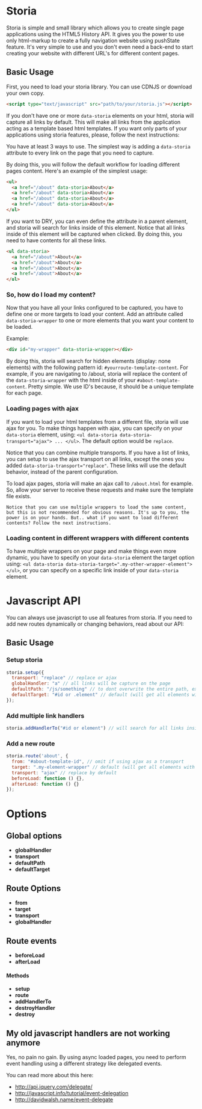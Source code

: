 # Storia
Storia is simple and small library which allows you to create single page applications using the HTML5 History API. It gives you the power to use only html-markup to create a fully navigation website using pushState feature. It's very simple to use and you don't even need a back-end to start creating your website with different URL's for different content pages.

## Basic Usage
First, you need to load your storia library. You can use CDNJS or download your own copy.
```html
<script type="text/javascript" src="path/to/your/storia.js"></script>
```

If you don't have one or more ```data-storia``` elements on your html, storia will capture all links by default. This will make all links from the application acting as a template based html templates. If you want only parts of your applications using storia features, please, follow the next instructions:

You have at least 3 ways to use. The simplest way is adding a ```data-storia``` attribute to every link on the page that you need to capture.

By doing this, you will follow the default workflow for loading different pages content. Here's an example of the simplest usage:

```html
<ul>
  <a href="/about" data-storia>About</a>
  <a href="/about" data-storia>About</a>
  <a href="/about" data-storia>About</a>
  <a href="/about" data-storia>About</a>
</ul>
```

If you want to DRY, you can even define the attribute in a parent element, and storia will search for links inside of this element. Notice that all links inside of this element will be captured when clicked. By doing this, you need to have contents for all these links.

```html
<ul data-storia>
  <a href="/about">About</a>
  <a href="/about">About</a>
  <a href="/about">About</a>
  <a href="/about">About</a>
</ul>
```

### So, how do I load my content?
Now that you have all your links configured to be captured, you have to define one or more targets to load your content. Add an attribute called ```data-storia-wrapper``` to one or more elements that you want your content to be loaded.

Example:

```html
<div id="my-wrapper" data-storia-wrapper></div>
```

By doing this, storia will search for hidden elements (display: none elements) with the following pattern id: ```#yourroute-template-content```. For example, if you are navigating to /about, storia will replace the content of the ```data-storia-wrapper``` with the html inside of your ```#about-template-content```. Pretty simple. We use ID's because, it should be a unique template for each page.

### Loading pages with ajax
If you want to load your html templates from a  different file, storia will use ajax for you. To make things happen with ajax, you can specify on your ```data-storia``` element, using: ```<ul data-storia data-storia-transport="ajax"> ... </ul>```. The default option would be ```replace```.

Notice that you can combine multiple transports. If you have a list of links, you can setup to use the ajax transport on all links, except the ones you added ```data-storia-transport="replace"```. These links will use the default behavior, instead of the parent configuration.

To load ajax pages, storia will make an ajax call to ```/about.html``` for example. So, allow your server to receive these requests and make sure the template file exists.

```Notice that you can use multiple wrappers to load the same content, but this is not recommended for obvious reasons. It's up to you, the power is on your hands. But.. what if you want to load different contents? Follow the next instructions.```

### Loading content in different wrappers with different contents
To have multiple wrappers on your page and make things even more dynamic, you have to specify on your ```data-storia``` element the target option using: ```<ul data-storia data-storia-target=".my-other-wrapper-element"></ul>```, or you can specify on a specific link inside of your ```data-storia``` element.

# Javascript API
You can always use javascript to use all features from storia. If you need to add new routes dynamically or changing behaviors, read about our API:

## Basic Usage
### Setup storia
```javascript
storia.setup({
  transport: "replace" // replace or ajax
  globalHandler: "a" // all links will be capture on the page
  defaultPath: "/js/something" // to dont overwrite the entire path, ex: localhost/projects/storia/PATH, will just change PATH
  defaultTarget: "#id or .element" // default (will get all elements with the attribute data-storia-wrapper)
});
```

### Add multiple link handlers
```javascript
storia.addHandlerTo("#id or element") // will search for all links inside of that element. Good for multiple parts of the page
```

### Add a new route
```javascript
storia.route('about', {
  from: "#about-template-id", // omit if using ajax as a transport
  target: ".my-element-wrapper" // default (will get all elements with the attribute data-storia-wrapper)
  transport: "ajax" // replace by default
  beforeLoad: function () {},
  afterLoad: function () {}
});
```

# Options
## Global options
* **globalHandler** 
* **transport** 
* **defaultPath** 
* **defaultTarget** 

## Route Options
* **from**
* **target**
* **transport**
* **globalHandler** 

## Route events
* **beforeLoad** 
* **afterLoad** 

#### Methods 
* **setup**
* **route**
* **addHandlerTo**
* **destroyHandler**
* **destroy** 

## My old javascript handlers are not working anymore
Yes, no pain no gain. By using async loaded pages, you need to perform event handling using a different strategy like delegated events.

You can read more about this here:

* http://api.jquery.com/delegate/
* http://javascript.info/tutorial/event-delegation
* http://davidwalsh.name/event-delegate
